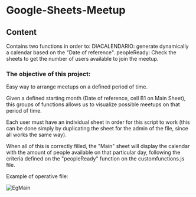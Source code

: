 # Google-Sheets-Meetup

## Content
Contains two functions in order to:
DIACALENDARIO: generate dynamically a calendar based on the "Date of reference".
peopleReady: Check the sheets to get the number of users available to join the meetup.

### The objective of this project:
Easy way to arrange meetups on a defined period of time.

Given a defined starting month (Date of reference, cell B1 on Main Sheet), this groups of functions allows us to visualize possible meetups on that period of time.

Each user must have an individual sheet in order for this script to work (this can be done simply by duplicating the sheet for the admin of the file, since all works the same way).


When all of this is correctly filled, the "Main" sheet will display the calendar with the amount of people available on that particular day, following the criteria defined on the "peopleReady" function on the customfunctions.js file.


Example of operative file:

![EgMain](https://github.com/Jkutkut/Google-Sheets-Meetup/blob/master/resources/MeetupEgMain.png)
